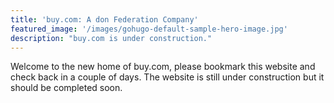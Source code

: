 ```yaml
---
title: 'buy.com: A don Federation Company'
featured_image: '/images/gohugo-default-sample-hero-image.jpg'
description: "buy.com is under construction."
---
```


Welcome to the new home of buy.com, please bookmark this website and check back in a couple of days. The website is still under construction but it should be completed soon.
